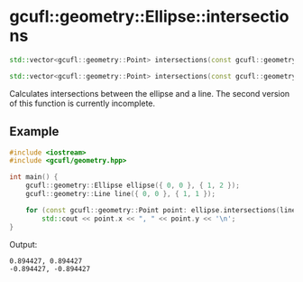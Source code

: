 # gcufl::geometry::Ellipse::intersections
```cpp
std::vector<gcufl::geometry::Point> intersections(const gcufl::geometry::Line& line) const noexcept;

std::vector<gcufl::geometry::Point> intersections(const gcufl::geometry::Ellipse& other) const noexcept;
```
Calculates intersections between the ellipse and a line.
The second version of this function is currently incomplete.
## Example
```cpp
#include <iostream>
#include <gcufl/geometry.hpp>

int main() {
	gcufl::geometry::Ellipse ellipse({ 0, 0 }, { 1, 2 });
	gcufl::geometry::Line line({ 0, 0 }, { 1, 1 });

	for (const gcufl::geometry::Point point: ellipse.intersections(line))
		std::cout << point.x << ", " << point.y << '\n';
}
```
Output:
```
0.894427, 0.894427
-0.894427, -0.894427
```

